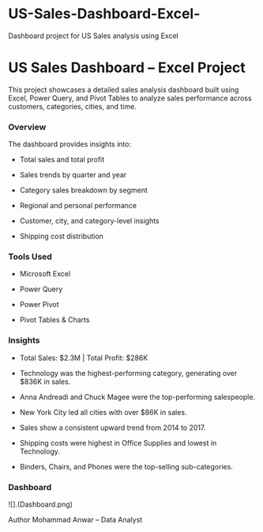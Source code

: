 # US-Sales-Dashboard-Excel-
Dashboard project for US Sales analysis using Excel

# US Sales Dashboard – Excel Project

This project showcases a detailed sales analysis dashboard built using Excel, Power Query, and Pivot Tables to analyze sales performance across customers, categories, cities, and time.

### Overview
The dashboard provides insights into:

- Total sales and total profit

- Sales trends by quarter and year

- Category sales breakdown by segment

- Regional and personal performance

- Customer, city, and category-level insights

- Shipping cost distribution

### Tools Used

- Microsoft Excel

- Power Query 

- Power Pivot 

- Pivot Tables & Charts 

### Insights

- Total Sales: $2.3M | Total Profit: $286K

- Technology was the highest-performing category, generating over $836K in sales.

- Anna Andreadi and Chuck Magee were the top-performing salespeople.

- New York City led all cities with over $86K in sales.

- Sales show a consistent upward trend from 2014 to 2017.

- Shipping costs were highest in Office Supplies and lowest in Technology.

- Binders, Chairs, and Phones were the top-selling sub-categories.

### Dashboard
![].(Dashboard.png)

Author
Mohammad Anwar – Data Analyst 


